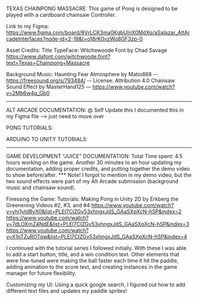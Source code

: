 ﻿TEXAS CHAINPONG MASSACRE:
This game of Pong is designed to be played with a cardboard chainsaw Controller. 

Link to my Figma: https://www.figma.com/board/8VrLCK3ma0KgbUInX0MdXq/aSalazar_AltArcadeInterfaces?node-id=2-18&t=o18rK0vzWq8GF3zp-0

Asset Credits:
Title TypeFace: Witchewoode Font by Chad Savage
https://www.dafont.com/witchwoode.font?text=Texas+Chainpong+Massacre

Background Music:
Haunting Fear Atmosphere by Matio888 -- https://freesound.org/s/793484/ -- License: Attribution 4.0
Chainsaw Sound Effect by MasterHand125 –– https://www.youtube.com/watch?v=2Mb6w4q_Gb0


____________________________________________________
ALT ARCADE DOCUMENTATION: @ Self Update this 
I documented this in my Figma file --> just need to move over

PONG TUTORIALS:

ARDUINO TO UNITY TUTORIALS:

------------------------------------------------------
GAME DEVELOPMENT "JUICE" DOCUMENTATION:
Total Time spent: 4.5 hours working on the game. Another 30 minutes to an hour updating my documentation, adding proper credits, and putting together the demo video to show before/after. *** Note! I forgot to mention in my demo video, but the two sound effects were part of my Alt Arcade submission (background music and chainsaw sound).

Finessing the Game: 
Tutorials: Making Pong in Unity 2D by Erkberg the Greenening Videos #2, #3, and #4
https://www.youtube.com/watch?v=yhi1yIdByX0&list=PLEl7CIZGv53xhngxJdS_GAaSXpXcN-hSP&index=2
https://www.youtube.com/watch?v=7dLOXmZ4NdE&list=PLEl7CIZGv53xhngxJdS_GAaSXpXcN-hSP&index=3
https://www.youtube.com/watch?v=X1oTZuROTqw&list=PLEl7CIZGv53xhngxJdS_GAaSXpXcN-hSP&index=4


I continued with the tutorial series I followed initially. With these I was able to add a start button, title, and a win condition text. Other elements that were fine-tuned were making the ball faster each time it hit the paddle, adding animation to the score text, and creating instances in the game manager for future flexibility. 

Customizing my UI:
Using a quick google search, I figured out how to add different text files and updates my paddle sprites!


